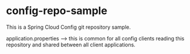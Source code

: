 # config-repo-sample
This is a Spring Cloud Config git repository sample.

application.properties --> this is common for all config clients reading this repository and shared between all client applications.
